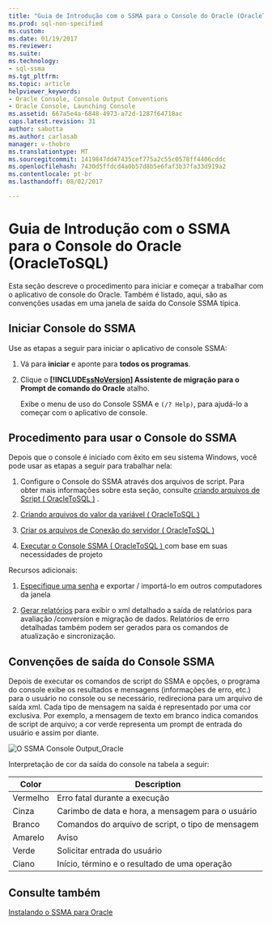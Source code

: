 ```yaml
---
title: "Guia de Introdução com o SSMA para o Console do Oracle (OracleToSQL) | Microsoft Docs"
ms.prod: sql-non-specified
ms.custom: 
ms.date: 01/19/2017
ms.reviewer: 
ms.suite: 
ms.technology:
- sql-ssma
ms.tgt_pltfrm: 
ms.topic: article
helpviewer_keywords:
- Oracle Console, Console Output Conventions
- Oracle Console, Launching Console
ms.assetid: 667a5e4a-6848-4973-a72d-1287f64718ac
caps.latest.revision: 31
author: sabotta
ms.author: carlasab
manager: v-thobro
ms.translationtype: MT
ms.sourcegitcommit: 1419847dd47435cef775a2c55c0578ff4406cddc
ms.openlocfilehash: 7430d5ffdcd4a0b57d8b5e6faf3b37fa33d919a2
ms.contentlocale: pt-br
ms.lasthandoff: 08/02/2017

---
```

# <a name="getting-started-with-ssma--for-oracle-console-oracletosql"></a>Guia de Introdução com o SSMA para o Console do Oracle (OracleToSQL)
Esta seção descreve o procedimento para iniciar e começar a trabalhar com o aplicativo de console do Oracle. Também é listado, aqui, são as convenções usadas em uma janela de saída do Console SSMA típica.  
  
## <a name="launching-ssma-console"></a>Iniciar Console do SSMA  
Use as etapas a seguir para iniciar o aplicativo de console SSMA:  
  
1.  Vá para **iniciar** e aponte para **todos os programas**.  
  
2.  Clique o  **[!INCLUDE[ssNoVersion](../../includes/ssnoversion_md.md)] Assistente de migração para o Prompt de comando do Oracle** atalho.  
  
    Exibe o menu de uso do Console SSMA e `(/? Help)`, para ajudá-lo a começar com o aplicativo de console.  
  
## <a name="procedure-for-using-the-ssma-console"></a>Procedimento para usar o Console do SSMA  
Depois que o console é iniciado com êxito em seu sistema Windows, você pode usar as etapas a seguir para trabalhar nela:  
  
1.  Configure o Console do SSMA através dos arquivos de script. Para obter mais informações sobre esta seção, consulte [criando arquivos de Script &#40; OracleToSQL &#41;](../../ssma/oracle/creating-script-files-oracletosql.md) .  
  
2.  [Criando arquivos do valor da variável &#40; OracleToSQL &#41;](../../ssma/oracle/creating-variable-value-files-oracletosql.md)  
  
3.  [Criar os arquivos de Conexão do servidor &#40; OracleToSQL &#41;](../../ssma/oracle/creating-the-server-connection-files-oracletosql.md)  
  
4.  [Executar o Console SSMA &#40; OracleToSQL &#41; ](../../ssma/oracle/executing-the-ssma-console-oracletosql.md) com base em suas necessidades de projeto  
  
Recursos adicionais:  
  
1.  [Especifique uma senha](http://msdn.microsoft.com/en-us/8c7d9f8e-06bb-476c-bbd2-15b61d5bba3c) e exportar / importá-lo em outros computadores da janela  
  
2.  [Gerar relatórios](http://msdn.microsoft.com/en-us/ccad6262-01e1-447a-bd2b-c105154c80ce) para exibir o xml detalhado a saída de relatórios para avaliação /conversion e migração de dados. Relatórios de erro detalhadas também podem ser gerados para os comandos de atualização e sincronização.  
  
## <a name="ssma-console-output-conventions"></a>Convenções de saída do Console SSMA  
Depois de executar os comandos de script do SSMA e opções, o programa do console exibe os resultados e mensagens (informações de erro, etc.) para o usuário no console ou se necessário, redireciona para um arquivo de saída xml. Cada tipo de mensagem na saída é representado por uma cor exclusiva. Por exemplo, a mensagem de texto em branco indica comandos de script de arquivo; a cor verde representa um prompt de entrada do usuário e assim por diante.  
  
![O SSMA Console Output_Oracle](../../ssma/db2/media/ssmaconsoleoutput_oracle.jpg "Output_Oracle do Console SSMA")  
  
Interpretação de cor da saída do console na tabela a seguir:  
  
|Color|Description|  
|---------|---------------|  
|Vermelho|Erro fatal durante a execução|  
|Cinza|Carimbo de data e hora, a mensagem para o usuário|  
|Branco|Comandos do arquivo de script, o tipo de mensagem|  
|Amarelo|Aviso|  
|Verde|Solicitar entrada do usuário|  
|Ciano|Início, término e o resultado de uma operação|  
  
## <a name="see-also"></a>Consulte também  
[Instalando o SSMA para Oracle](http://msdn.microsoft.com/en-us/9211013a-ab24-4c52-9b26-87994b35e502)  
  

